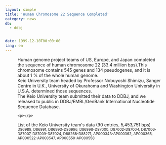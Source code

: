 ```yaml
---
layout: simple
title: 'Human Chromosome 22 Sequence Completed'
category: news
db:
  - ddbj


date: 1999-12-10T00:00:00
lang: en
---
```


<dd>Human genome project teams of US, Europe, and Japan completed the sequence of human chromosome 22 (33.4 million bps).This chromosome contains 545 genes and 134 pseudogenes, and it is about 1 % of the whole human genome.<br>Keio University team headed by Professor Nobuyoshi Shimizu, Sanger Centre in U.K., University of Okurahoma and Washington University in U.S.A. determined those sequences.<br>
<dd>The Keio University team submitted their data to DDBJ, and we released to public in DDBJ/EMBL/GenBank International Nucleotide Sequence Database.

    <p></p>
<dd>List of the Keio University team's data (90 entries, 5,453,751 bps)<br>
<dd><small>D86989, D86991, D86993-D86996, D86998-D87000, D87002-D87004, D87006-D87007, D87009-D87024, D88268-D88271, AP000343-AP000362, AP000365, AP000522-AP000547, AP000550-AP000558</small></dd>
</dd>
</dd>
</dd>
